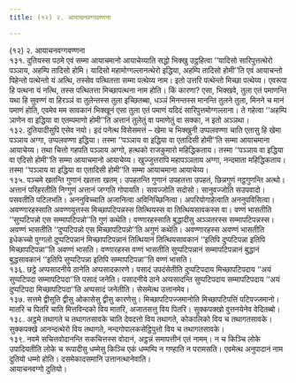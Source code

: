 ```yaml
---
title: (१२) २. आयाचनवग्गवण्णना

---
```

(१२) २. आयाचनवग्गवण्णना  
१३१. दुतियस्स पठमे एवं सम्मा आयाचमानो आयाचेय्याति सद्धो भिक्खु उट्ठहित्वा ‘‘यादिसो सारिपुत्तत्थेरो पञ्ञाय, अहम्पि तादिसो होमि। यादिसो महामोग्गल्लानत्थेरो इद्धिया, अहम्पि तादिसो होमी’’ति एवं आयाचन्तो पिहेन्तो पत्थेन्तो यं अत्थि, तस्सेव पत्थितत्ता सम्मा पत्थेय्य नाम। इतो उत्तरि पत्थेन्तो मिच्छा पत्थेय्य। एवरूपा हि पत्थना यं नत्थि, तस्स पत्थितत्ता मिच्छापत्थना नाम होति। किं कारणा? एसा, भिक्खवे, तुला एतं पमाणन्ति यथा हि सुवण्णं वा हिरञ्ञं वा तुलेन्तस्स तुला इच्छितब्बा, धञ्ञं मिनन्तस्स मानन्ति तुलने तुला, मिनने च मानं पमाणं होति, एवमेव मम सावकानं भिक्खूनं एसा तुला एतं पमाणं यदिदं सारिपुत्तमोग्गल्लाना। ते गहेत्वा ‘‘अहम्पि ञाणेन वा इद्धिया वा एतम्पमाणो होमी’’ति अत्तानं तुलेतुं वा पमाणेतुं वा सक्का, न इतो अञ्ञथा।  
१३२. दुतियादीसुपि एसेव नयो। इदं पनेत्थ विसेसमत्तं – खेमा च भिक्खुनी उप्पलवण्णा चाति एतासु हि खेमा पञ्ञाय अग्गा, उप्पलवण्णा इद्धिया। तस्मा ‘‘पञ्ञाय वा इद्धिया वा एतादिसी होमी’’ति सम्मा आयाचमाना आयाचेय्य। तथा चित्तो गहपति पञ्ञाय अग्गो, हत्थको राजकुमारो महिद्धिकताय। तस्मा ‘‘पञ्ञाय वा इद्धिया वा एदिसो होमी’’ति सम्मा आयाचमानो आयाचेय्य। खुज्जुत्तरापि महापञ्ञताय अग्गा, नन्दमाता महिद्धिकताय। तस्मा ‘‘पञ्ञाय वा इद्धिया वा एतादिसी होमी’’ति सम्मा आयाचमाना आयाचेय्य।  
१३५. पञ्चमे खतन्ति गुणानं खतत्ता खतम्। उपहतन्ति गुणानं उपहतत्ता उपहतं, छिन्नगुणं नट्ठगुणन्ति अत्थो। अत्तानं परिहरतीति निग्गुणं अत्तानं जग्गति गोपायति। सावज्जोति सदोसो। सानुवज्जोति सउपवादो। पसवतीति पटिलभति। अननुविच्चाति अजानित्वा अविनिच्छिनित्वा। अपरियोगाहेत्वाति अननुपविसित्वा। अवण्णारहस्साति अवण्णयुत्तस्स मिच्छापटिपन्नस्स तित्थियस्स वा तित्थियसावकस्स वा। वण्णं भासतीति ‘‘सुप्पटिपन्नो एस सम्मापटिपन्नो’’ति गुणं कथेति। वण्णारहस्साति बुद्धादीसु अञ्ञतरस्स सम्मापटिपन्नस्स। अवण्णं भासतीति ‘‘दुप्पटिपन्नो एस मिच्छापटिपन्नो’’ति अगुणं कथेति। अवण्णारहस्स अवण्णं भासतीति इधेकच्चो पुग्गलो दुप्पटिपन्नानं मिच्छापटिपन्नानं तित्थियानं तित्थियसावकानं ‘‘इतिपि दुप्पटिपन्ना इतिपि मिच्छापटिपन्ना’’ति अवण्णं भासति। वण्णारहस्स वण्णं भासतीति सुप्पटिपन्नानं सम्मापटिपन्नानं बुद्धानं बुद्धसावकानं ‘‘इतिपि सुप्पटिपन्ना इतिपि सम्मापटिपन्ना’’ति वण्णं भासति।  
१३६. छट्ठे अप्पसादनीये ठानेति अप्पसादकारणे। पसादं उपदंसेतीति दुप्पटिपदाय मिच्छापटिपदाय ‘‘अयं सुप्पटिपदा सम्मापटिपदा’’ति पसादं जनेति। पसादनीये ठाने अप्पसादन्ति सुप्पटिपदाय सम्मापटिपदाय ‘‘अयं दुप्पटिपदा मिच्छापटिपदा’’ति अप्पसादं जनेतीति। सेसमेत्थ उत्तानमेव।  
१३७. सत्तमे द्वीसूति द्वीसु ओकासेसु द्वीसु कारणेसु। मिच्छापटिपज्जमानोति मिच्छापटिपत्तिं पटिपज्जमानो। मातरि च पितरि चाति मित्तविन्दको विय मातरि, अजातसत्तु विय पितरि। सुक्कपक्खो वुत्तनयेनेव वेदितब्बो।  
१३८. अट्ठमे तथागते च तथागतसावके चाति देवदत्तो विय तथागते, कोकालिको विय च तथागतसावके। सुक्कपक्खे आनन्दत्थेरो विय तथागते, नन्दगोपालकसेट्ठिपुत्तो विय च तथागतसावके।  
१३९. नवमे सचित्तवोदानन्ति सकचित्तस्स वोदानं, अट्ठन्नं समापत्तीनं एतं नामम्। न च किञ्चि लोके उपादियतीति लोके च रूपादीसु धम्मेसु किञ्चि एकं धम्मम्पि न गण्हाति न परामसति। एवमेत्थ अनुपादानं नाम दुतियो धम्मो होति। दसमेकादसमानि उत्तानत्थानेवाति।  
आयाचनवग्गो दुतियो।  